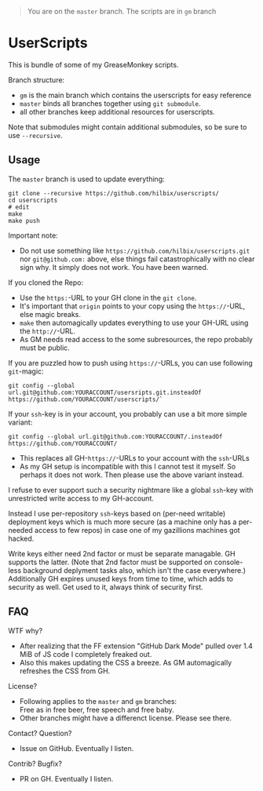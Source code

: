 > You are on the `master` branch.  The scripts are in `gm` branch

# UserScripts

This is bundle of some of my GreaseMonkey scripts.

Branch structure:

- `gm` is the main branch which contains the userscripts for easy reference
- `master` binds all branches together using `git submodule`.
- all other branches keep additional resources for userscripts.

Note that submodules might contain additional submodules, so be sure to use `--recursive`.


## Usage

The `master` branch is used to update everything:

	git clone --recursive https://github.com/hilbix/userscripts/
	cd userscripts
	# edit
	make
	make push

Important note:

- Do not use something like `https://github.com/hilbix/userscripts.git` nor `git@github.com:` above,
  else things fail catastrophically with no clear sign why.  It simply does not work.  You have been warned.

If you cloned the Repo:

- Use the `https:`-URL to your GH clone in the `git clone`.
- It's important that `origin` points to your copy using the `https://`-URL, else magic breaks.
- `make` then automagically updates everything to use your GH-URL using the `http://`-URL.
- As GM needs read access to the some subresources, the repo probably must be public.

If you are puzzled how to push using `https://`-URLs, you can use following `git`-magic:

	git config --global url.git@github.com:YOURACCOUNT/usersripts.git.insteadOf https://github.com/YOURACCOUNT/userscripts/`

If your `ssh`-key is in your account, you probably can use a bit more simple variant:

	git config --global url.git@github.com:YOURACCOUNT/.insteadOf https://github.com/YOURACCOUNT/

- This replaces all GH-`https://`-URLs to your account with the `ssh`-URLs
- As my GH setup is incompatible with this I cannot test it myself.  So perhaps it does not work.  Then please use the above variant instead.

I refuse to ever support such a security nightmare like a global `ssh`-key with unrestricted write access
to my GH-account.

Instead I use per-repository `ssh`-keys based on (per-need writable) deployment keys which is much more secure (as a machine only has a per-needed access to few repos) in case one of my gazillions machines got hacked.

Write keys either need 2nd factor or must be separate managable.  GH supports the latter.  (Note that 2nd factor must be supported on console-less background deplyment tasks also, which isn't the case everywhere.)  Additionally GH expires unused keys from time to time, which adds to security as well.  Get used to it, always think of security first.


## FAQ

WTF why?

- After realizing that the FF extension "GitHub Dark Mode" pulled over 1.4 MiB of JS code I completely freaked out.
- Also this makes updating the CSS a breeze.  As GM automagically refreshes the CSS from GH.

License?

- Following applies to the `master` and `gm` branches:  
  Free as in free beer, free speech and free baby.
- Other branches might have a differenct license.  Please see there.

Contact?  Question?

- Issue on GitHub.  Eventually I listen.

Contrib?  Bugfix?

- PR on GH.  Eventually I listen.

